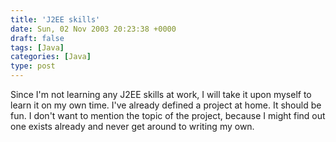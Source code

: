```yaml
---
title: 'J2EE skills'
date: Sun, 02 Nov 2003 20:23:38 +0000
draft: false
tags: [Java]
categories: [Java]
type: post
---
```


Since I'm not learning any J2EE skills at work, I will take it upon myself to learn it on my own time. I've already defined a project at home. It should be fun. I don't want to mention the topic of the project, because I might find out one exists already and never get around to writing my own.